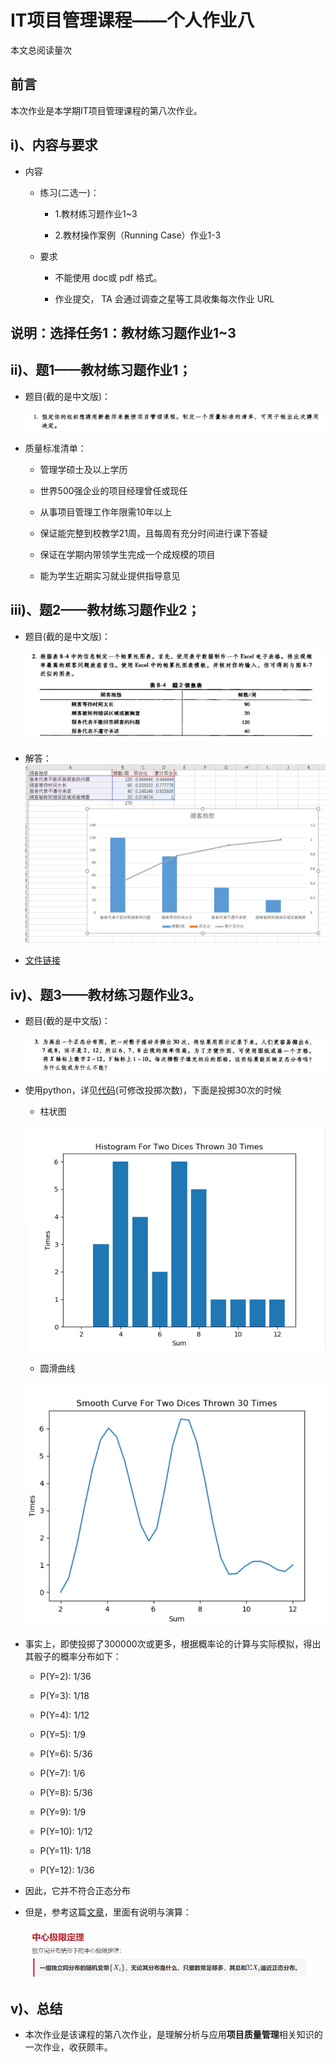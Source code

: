 # IT项目管理课程——个人作业八

<script async src="//busuanzi.ibruce.info/busuanzi/2.3/busuanzi.pure.mini.js"></script>
<span id="busuanzi_container_page_pv">本文总阅读量<span id="busuanzi_value_page_pv"></span>次</span>

## 前言

本次作业是本学期IT项目管理课程的第八次作业。

## i)、内容与要求

  - 内容

    - 练习(二选一)：

      - 1.教材练习题作业1~3

      - 2.教材操作案例（Running Case）作业1-3

    - 要求

        - 不能使用 doc或 pdf 格式。

        - 作业提交， TA 会通过调查之星等工具收集每次作业 URL 


## 说明：选择任务1：教材练习题作业1~3

## ii)、题1——教材练习题作业1；

  - 题目(截的是中文版)：

    ![题1](./assets/problem1.png)

  - 质量标准清单：

    - 管理学硕士及以上学历

    - 世界500强企业的项目经理曾任或现任

    - 从事项目管理工作年限需10年以上

    - 保证能完整到校教学21周，且每周有充分时间进行课下答疑

    - 保证在学期内带领学生完成一个成规模的项目

    - 能为学生近期实习就业提供指导意见


## iii)、题2——教材练习题作业2；

  - 题目(截的是中文版)：

    ![题2](./assets/problem2.png)

  - 解答：
    ![帕累托图](./assets/帕累托图.png)

  - [文件链接](./problem2.xlsx)
    


## iv)、题3——教材练习题作业3。

  - 题目(截的是中文版)：
    
    ![题3](./assets/problem3.png)

  - 使用python，详见[代码](.assets/dice.py)(可修改投掷次数)，下面是投掷30次的时候

    - 柱状图

    ![](./assets/Histogram.png)

    - 圆滑曲线

    ![](./assets/smooth_curve.png)

  - 事实上，即使投掷了300000次或更多，根据概率论的计算与实际模拟，得出其骰子的概率分布如下：

    - P(Y=2): 1/36

    - P(Y=3): 1/18

    - P(Y=4): 1/12

    - P(Y=5): 1/9

    - P(Y=6): 5/36

    - P(Y=7): 1/6

    - P(Y=8): 5/36

    - P(Y=9): 1/9

    - P(Y=10): 1/12
    
    - P(Y=11): 1/18

    - P(Y=12): 1/36

  - 因此，它并不符合正态分布

  - 但是，参考这篇[文章](https://www.lfhacks.com/t/dice-normal)，里面有说明与演算：

    ![](./assets/中心极限定理.png)

    
## v)、总结

  - 本次作业是该课程的第八次作业，是理解分析与应用**项目质量管理**相关知识的一次作业，收获颇丰。
